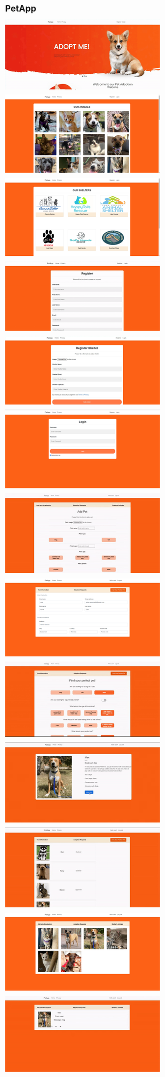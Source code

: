 # PetApp

![](imgForREADME/homepage.gif)

![](imgForREADME/animals.png)

![](imgForREADME/shelters.png)

![](imgForREADME/register.gif)

![](imgForREADME/register_shelter.jpg)

![](imgForREADME/login.png)

![](imgForREADME/add_pet.gif)

![](imgForREADME/user_details.png)

![](imgForREADME/quiz.gif)

![](imgForREADME/adoption.gif)

![](imgForREADME/requests.gif)

![](imgForREADME/animals_from_shelter.png)

![](imgForREADME/adoption_requests.gif)

